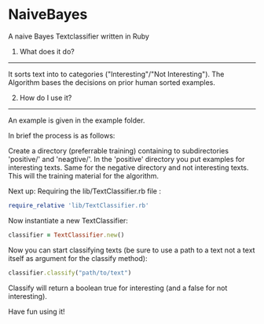 # NaiveBayes
A naive Bayes Textclassifier written in Ruby

1. What does it do?
----

It sorts text into to categories ("Interesting"/"Not Interesting").
The Algorithm bases the decisions on prior human sorted examples.

2. How do I use it?
----

An example is given in the example folder.

In brief the process is as follows:

Create a directory (preferrable training) containing to subdirectories 'positive/' and 'neagtive/'.
In the 'positive' directory you put examples for interesting texts. Same for the negative directory and not interesting texts. This will the training material for the algorithm.

Next up: Requiring the lib/TextClassifier.rb file :

```ruby
require_relative 'lib/TextClassifier.rb'
```
Now instantiate a new TextClassifier:

```ruby
classifier = TextClassifier.new()
```
Now you can start classifying texts (be sure to use a path to a text not a text itself as argument for the classify method):

```ruby
classifier.classify("path/to/text")
```
Classify will return a boolean true for interesting (and a false for not interesting).

Have fun using it!
